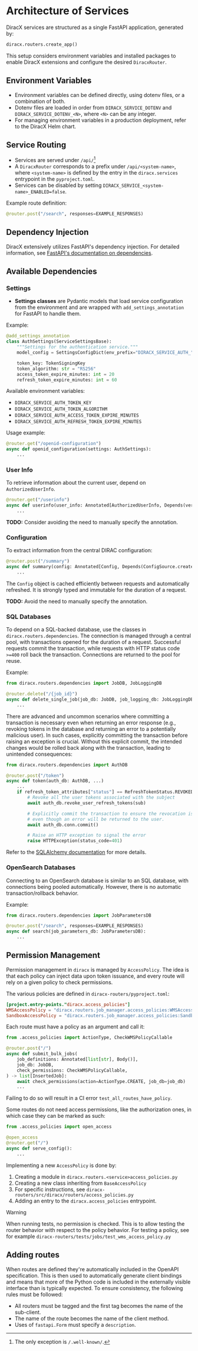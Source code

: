 # Architecture of Services

DiracX services are structured as a single FastAPI application, generated by:

```python
diracx.routers.create_app()
```

This setup considers environment variables and installed packages to enable DiracX extensions and configure the desired `DiracxRouter`.

## Environment Variables

- Environment variables can be defined directly, using dotenv files, or a combination of both.
- Dotenv files are loaded in order from `DIRACX_SERVICE_DOTENV` and `DIRACX_SERVICE_DOTENV_<N>`, where `<N>` can be any integer.
- For managing environment variables in a production deployment, refer to the DiracX Helm chart.

## Service Routing

- Services are served under `/api/`[^1]
- A `DiracxRouter` corresponds to a prefix under `/api/<system-name>`, where `<system-name>` is defined by the entry in the `diracx.services` entrypoint in the `pyproject.toml`.
- Services can be disabled by setting `DIRACX_SERVICE_<system-name>_ENABLED=false`.

Example route definition:

```python
@router.post("/search", responses=EXAMPLE_RESPONSES)
```

## Dependency Injection

DiracX extensively utilizes FastAPI's dependency injection. For detailed information, see [FastAPI's documentation on dependencies](https://fastapi.tiangolo.com/tutorial/dependencies/).

## Available Dependencies

### Settings

- **Settings classes** are Pydantic models that load service configuration from the environment and are wrapped with `add_settings_annotation` for FastAPI to handle them.

Example:

```python
@add_settings_annotation
class AuthSettings(ServiceSettingsBase):
    """Settings for the authentication service."""
    model_config = SettingsConfigDict(env_prefix="DIRACX_SERVICE_AUTH_")

    token_key: TokenSigningKey
    token_algorithm: str = "RS256"
    access_token_expire_minutes: int = 20
    refresh_token_expire_minutes: int = 60
```

Available environment variables:

- `DIRACX_SERVICE_AUTH_TOKEN_KEY`
- `DIRACX_SERVICE_AUTH_TOKEN_ALGORITHM`
- `DIRACX_SERVICE_AUTH_ACCESS_TOKEN_EXPIRE_MINUTES`
- `DIRACX_SERVICE_AUTH_REFRESH_TOKEN_EXPIRE_MINUTES`

Usage example:

```python
@router.get("/openid-configuration")
async def openid_configuration(settings: AuthSettings):
    ...
```

### User Info

To retrieve information about the current user, depend on `AuthorizedUserInfo`.

```python
@router.get("/userinfo")
async def userinfo(user_info: Annotated[AuthorizedUserInfo, Depends(verify_dirac_access_token)]):
    ...
```

**TODO:** Consider avoiding the need to manually specify the annotation.

### Configuration

To extract information from the central DIRAC configuration:

```python
@router.post("/summary")
async def summary(config: Annotated[Config, Depends(ConfigSource.create)]):
    ...
```

The `Config` object is cached efficiently between requests and automatically refreshed. It is strongly typed and immutable for the duration of a request.

**TODO:** Avoid the need to manually specify the annotation.

### SQL Databases

To depend on a SQL-backed database, use the classes in `diracx.routers.dependencies`. The connection is managed through a central pool, with transactions opened for the duration of a request. Successful requests commit the transaction, while requests with HTTP status code `>=400` roll back the transaction. Connections are returned to the pool for reuse.

Example:

```python
from diracx.routers.dependencies import JobDB, JobLoggingDB

@router.delete("/{job_id}")
async def delete_single_job(job_db: JobDB, job_logging_db: JobLoggingDB):
    ...
```

There are advanced and uncommon scenarios where committing a transaction is necessary even when returning an error response (e.g., revoking tokens in the database and returning an error to a potentially malicious user). In such cases, explicitly committing the transaction before raising an exception is crucial. Without this explicit commit, the intended changes would be rolled back along with the transaction, leading to unintended consequences:

```python
from diracx.routers.dependencies import AuthDB

@router.post("/token")
async def token(auth_db: AuthDB, ...)
    ...
    if refresh_token_attributes["status"] == RefreshTokenStatus.REVOKED:
        # Revoke all the user tokens associated with the subject
        await auth_db.revoke_user_refresh_tokens(sub)

        # Explicitly commit the transaction to ensure the revocation is saved,
        # even though an error will be returned to the user.
        await auth_db.conn.commit()

        # Raise an HTTP exception to signal the error
        raise HTTPException(status_code=401)
```

Refer to the [SQLAlchemy documentation](https://docs.sqlalchemy.org/en/20/core/pooling.html) for more details.

### OpenSearch Databases

Connecting to an OpenSearch database is similar to an SQL database, with connections being pooled automatically. However, there is no automatic transaction/rollback behavior.

Example:

```python
from diracx.routers.dependencies import JobParametersDB

@router.post("/search", responses=EXAMPLE_RESPONSES)
async def search(job_parameters_db: JobParametersDB):
    ...
```

## Permission Management

Permission management in `diracx` is managed by `AccessPolicy`. The idea is that each policy can inject data upon token issuance, and every route will rely on a given policy to check permissions.

The various policies are defined in `diracx-routers/pyproject.toml`:

```toml
[project.entry-points."diracx.access_policies"]
WMSAccessPolicy = "diracx.routers.job_manager.access_policies:WMSAccessPolicy"
SandboxAccessPolicy = "diracx.routers.job_manager.access_policies:SandboxAccessPolicy"
```

Each route must have a policy as an argument and call it:

```python
from .access_policies import ActionType, CheckWMSPolicyCallable

@router.post("/")
async def submit_bulk_jobs(
    job_definitions: Annotated[list[str], Body()],
    job_db: JobDB,
    check_permissions: CheckWMSPolicyCallable,
) -> list[InsertedJob]:
    await check_permissions(action=ActionType.CREATE, job_db=job_db)
    ...
```

Failing to do so will result in a CI error `test_all_routes_have_policy`.

Some routes do not need access permissions, like the authorization ones, in which case they can be marked as such:

```python
from .access_policies import open_access

@open_access
@router.get("/")
async def serve_config():
    ...
```

Implementing a new `AccessPolicy` is done by:
1. Creating a module in `diracx.routers.<service>access_policies.py`
2. Creating a new class inheriting from `BaseAccessPolicy`
3. For specific instructions, see `diracx-routers/src/diracx/routers/access_policies.py`
4. Adding an entry to the `diracx.access_policies` entrypoint.

> [!WARNING]
> When running tests, no permission is checked. This is to allow testing the router behavior with respect to the policy behavior. For testing a policy, see for example `diracx-routers/tests/jobs/test_wms_access_policy.py`

## Adding routes

When routes are defined they're automatically included in the OpenAPI specification.
This is then used to automatically generate client bindings and means that more of the Python code is included in the externally visible interface than is typically expected.
To ensure consistency, the following rules must be followed:

* All routers must be tagged and the first tag becomes the name of the sub-client.
* The name of the route becomes the name of the client method.
* Uses of `fastapi.Form` must specify a `description`.

[^1]: The only exception is `/.well-known/`.
